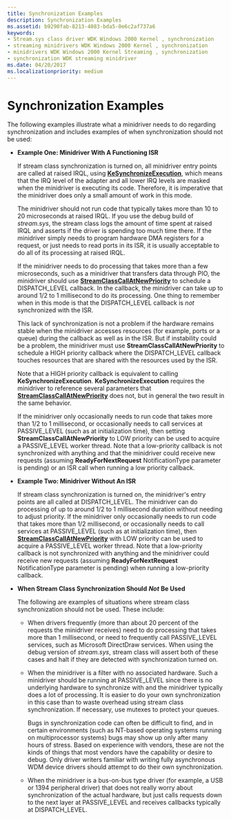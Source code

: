 ```yaml
---
title: Synchronization Examples
description: Synchronization Examples
ms.assetid: b9290fab-8213-4083-bda5-0e6c2af737a6
keywords:
- Stream.sys class driver WDK Windows 2000 Kernel , synchronization
- streaming minidrivers WDK Windows 2000 Kernel , synchronization
- minidrivers WDK Windows 2000 Kernel Streaming , synchronization
- synchronization WDK streaming minidriver
ms.date: 04/20/2017
ms.localizationpriority: medium
---
```


# Synchronization Examples





The following examples illustrate what a minidriver needs to do regarding synchronization and includes examples of when synchronization should not be used:

-   **Example One: Minidriver With A Functioning ISR**

    If stream class synchronization is turned on, all minidriver entry points are called at raised IRQL, using [**KeSynchronizeExecution**](/windows-hardware/drivers/ddi/wdm/nf-wdm-kesynchronizeexecution), which means that the IRQ level of the adapter and all lower IRQ levels are masked when the minidriver is executing its code. Therefore, it is imperative that the minidriver does only a small amount of work in this mode.

    The minidriver should not run code that typically takes more than 10 to 20 microseconds at raised IRQL. If you use the debug build of *stream.sys*, the stream class logs the amount of time spent at raised IRQL and asserts if the driver is spending too much time there. If the minidriver simply needs to program hardware DMA registers for a request, or just needs to read ports in its ISR, it is usually acceptable to do all of its processing at raised IRQL.

    If the minidriver needs to do processing that takes more than a few microseconds, such as a minidriver that transfers data through PIO, the minidriver should use [**StreamClassCallAtNewPriority**](/windows-hardware/drivers/ddi/strmini/nf-strmini-streamclasscallatnewpriority) to schedule a DISPATCH\_LEVEL callback. In the callback, the minidriver can take up to around 1/2 to 1 millisecond to do its processing. One thing to remember when in this mode is that the DISPATCH\_LEVEL callback is *not* synchronized with the ISR.

    This lack of synchronization is not a problem if the hardware remains stable when the minidriver accesses resources (for example, ports or a queue) during the callback as well as in the ISR. But if instability could be a problem, the minidriver must use **StreamClassCallAtNewPriority** to schedule a HIGH priority callback where the DISPATCH\_LEVEL callback touches resources that are shared with the resources used by the ISR.

    Note that a HIGH priority callback is equivalent to calling **KeSynchronizeExecution**. **KeSynchronizeExecution** requires the minidriver to reference several parameters that [**StreamClassCallAtNewPriority**](/windows-hardware/drivers/ddi/strmini/nf-strmini-streamclasscallatnewpriority) does not, but in general the two result in the same behavior.

    If the minidriver only occasionally needs to run code that takes more than 1/2 to 1 millisecond, or occasionally needs to call services at PASSIVE\_LEVEL (such as at initialization time), then setting **StreamClassCallAtNewPriority** to LOW priority can be used to acquire a PASSIVE\_LEVEL worker thread. Note that a low-priority callback is not synchronized with anything and that the minidriver could receive new requests (assuming **ReadyForNextRequest** NotificationType parameter is pending) or an ISR call when running a low priority callback.

-   **Example Two: Minidriver Without An ISR**

    If stream class synchronization is turned on, the minidriver's entry points are all called at DISPATCH\_LEVEL. The minidriver can do processing of up to around 1/2 to 1 millisecond duration without needing to adjust priority. If the minidriver only occasionally needs to run code that takes more than 1/2 millisecond, or occasionally needs to call services at PASSIVE\_LEVEL (such as at initialization time), then [**StreamClassCallAtNewPriority**](/windows-hardware/drivers/ddi/strmini/nf-strmini-streamclasscallatnewpriority) with LOW priority can be used to acquire a PASSIVE\_LEVEL worker thread. Note that a low-priority callback is not synchronized with anything and the minidriver could receive new requests (assuming **ReadyForNextRequest** NotificationType parameter is pending) when running a low-priority callback.

-   **When Stream Class Synchronization Should** **_Not_** **Be Used**

    The following are examples of situations where stream class synchronization should not be used. These include:

    -   When drivers frequently (more than about 20 percent of the requests the minidriver receives) need to do processing that takes more than 1 millisecond, or need to frequently call PASSIVE\_LEVEL services, such as Microsoft DirectDraw services. When using the debug version of *stream.sys*, stream class will assert both of these cases and halt if they are detected with synchronization turned on.
    -   When the minidriver is a filter with no associated hardware. Such a minidriver should be running at PASSIVE\_LEVEL since there is no underlying hardware to synchronize with and the minidriver typically does a lot of processing. It is easier to do your own synchronization in this case than to waste overhead using stream class synchronization. If necessary, use mutexes to protect your queues.

        Bugs in synchronization code can often be difficult to find, and in certain environments (such as NT-based operating systems running on multiprocessor systems) bugs may show up only after many hours of stress. Based on experience with vendors, these are not the kinds of things that most vendors have the capability or desire to debug. Only driver writers familiar with writing fully asynchronous WDM device drivers should attempt to do their own synchronization.

    -   When the minidriver is a bus-on-bus type driver (for example, a USB or 1394 peripheral driver) that does not really worry about synchronization of the actual hardware, but just calls requests down to the next layer at PASSIVE\_LEVEL and receives callbacks typically at DISPATCH\_LEVEL.

 

